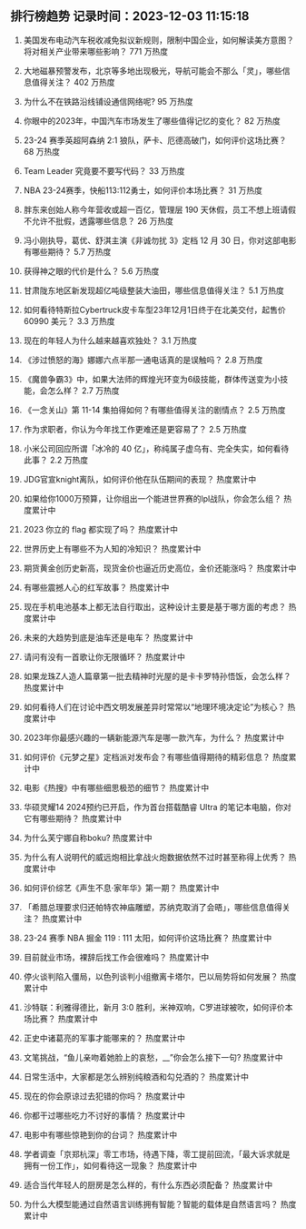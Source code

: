 
## 排行榜趋势 记录时间：2023-12-03 11:15:18
  
  1. 美国发布电动汽车税收减免拟议新规则，限制中国企业，如何解读美方意图？将对相关产业带来哪些影响？ 771 万热度
    
  2. 大地磁暴预警发布，北京等多地出现极光，导航可能会不那么「灵」，哪些信息值得关注？ 402 万热度
    
  3. 为什么不在铁路沿线铺设通信网络呢? 95 万热度
    
  4. 你眼中的2023年，中国汽车市场发生了哪些值得记忆的变化？ 82 万热度
    
  5. 23-24 赛季英超阿森纳 2:1 狼队，萨卡、厄德高破门，如何评价这场比赛？ 68 万热度
    
  6. Team Leader 究竟要不要写代码？ 33 万热度
    
  7. NBA 23-24赛季，快船113:112勇士，如何评价本场比赛？ 31 万热度
    
  8. 胖东来创始人称今年营收或超一百亿，管理层 190 天休假，员工不想上班请假不允许不批假，透露哪些信息？ 26 万热度
    
  9. 冯小刚执导，葛优、舒淇主演《非诚勿扰 3》定档 12 月 30 日，你对这部电影有哪些期待？ 5.7 万热度
    
  10. 获得神之眼的代价是什么？ 5.6 万热度
    
  11. 甘肃陇东地区新发现超亿吨级整装大油田，哪些信息值得关注？ 5.1 万热度
    
  12. 如何看待特斯拉Cybertruck皮卡车型23年12月1日终于在北美交付，起售价60990 美元？ 3.3 万热度
    
  13. 现在的年轻人为什么越来越喜欢独处？ 3.1 万热度
    
  14. 《涉过愤怒的海》娜娜六点半那一通电话真的是误触吗？ 2.8 万热度
    
  15. 《魔兽争霸3》中，如果大法师的辉煌光环变为6级技能，群体传送变为小技能，会怎么样？ 2.7 万热度
    
  16. 《一念关山》第 11-14 集拍得如何？有哪些值得关注的剧情点？ 2.5 万热度
    
  17. 作为求职者，你认为今年找工作更难还是更容易了？ 2.5 万热度
    
  18. 小米公司回应所谓「冰冷的 40 亿」，称纯属子虚乌有、完全失实，如何看待此事？ 2.2 万热度
    
  19. JDG官宣knight离队，如何评价他在队伍期间的表现？ 热度累计中
    
  20. 如果给你1000万预算，让你组出一个能进世界赛的lpl战队，你会怎么组？ 热度累计中
    
  21. 2023 你立的 flag 都实现了吗？ 热度累计中
    
  22. 世界历史上有哪些不为人知的冷知识？ 热度累计中
    
  23. 期货黄金创历史新高，现货金价也逼近历史高位，金价还能涨吗？ 热度累计中
    
  24. 有哪些震撼人心的红军故事？ 热度累计中
    
  25. 现在手机电池基本上都无法自行取出，这种设计主要是基于哪方面的考虑？ 热度累计中
    
  26. 未来的大趋势到底是油车还是电车？ 热度累计中
    
  27. 请问有没有一首歌让你无限循环？ 热度累计中
    
  28. 如果龙珠Z人造人篇章第一批去精神时光屋的是卡卡罗特孙悟饭，会怎么样？ 热度累计中
    
  29. 如何看待人们在讨论中西文明发展差异时常常以“地理环境决定论”为核心？ 热度累计中
    
  30. 2023年你最感兴趣的一辆新能源汽车是哪一款汽车，为什么？ 热度累计中
    
  31. 如何评价《元梦之星》定档派对发布会？有哪些值得期待的精彩信息？ 热度累计中
    
  32. 电影《热搜》中有哪些细思极恐的细节？ 热度累计中
    
  33. 华硕灵耀14 2024预约已开启，作为首台搭载酷睿 Ultra 的笔记本电脑，你对它有哪些期待？ 热度累计中
    
  34. 为什么芙宁娜自称boku? 热度累计中
    
  35. 为什么有人说明代的威远炮相比拿战火炮数据依然不过时甚至称得上优秀？ 热度累计中
    
  36. 如何评价综艺《声生不息·家年华》第一期？ 热度累计中
    
  37. 「希腊总理要求归还帕特农神庙雕塑，苏纳克取消了会晤」，哪些信息值得关注？ 热度累计中
    
  38. 23-24 赛季 NBA 掘金 119 : 111 太阳，如何评价这场比赛？ 热度累计中
    
  39. 目前就业市场，裸辞后找工作会很难吗？ 热度累计中
    
  40. 停火谈判陷入僵局，以色列谈判小组撤离卡塔尔，巴以局势将如何发展？ 热度累计中
    
  41. 沙特联：利雅得德比，新月 3:0 胜利，米神双响，C罗进球被吹，如何评价本场比赛？ 热度累计中
    
  42. 正史中诸葛亮的军事才能哪来的？ 热度累计中
    
  43. 文笔挑战，“鱼儿亲吻着她脸上的哀愁，__”你会怎么接下一句? 热度累计中
    
  44. 日常生活中，大家都是怎么辨别纯粮酒和勾兑酒的？ 热度累计中
    
  45. 现在的你会原谅过去犯错的你吗？ 热度累计中
    
  46. 你都干过哪些吃力不讨好的事情？ 热度累计中
    
  47. 电影中有哪些惊艳到你的台词？ 热度累计中
    
  48. 学者调查「京郑杭深」零工市场，待遇下降，零工提前回流，「最大诉求就是拥有一份工作」，如何看待这一现象？ 热度累计中
    
  49. 适合当代年轻人的厨房是怎么样的，有什么东西必须配备？ 热度累计中
    
  50. 为什么大模型能通过自然语言训练拥有智能？智能的载体是自然语言吗？ 热度累计中
    